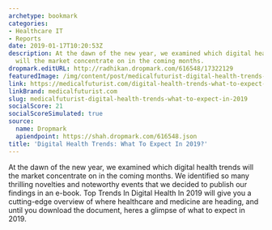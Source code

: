 ```yaml
---
archetype: bookmark
categories:
- Healthcare IT
- Reports
date: 2019-01-17T10:20:53Z
description: At the dawn of the new year, we examined which digital health trends
  will the market concentrate on in the coming months.
dropmark.editURL: http://radhikan.dropmark.com/616548/17322129
featuredImage: /img/content/post/medicalfuturist-digital-health-trends-what-to-expect-in-2019.JPG
link: https://medicalfuturist.com/digital-health-trends-what-to-expect-in-2019
linkBrand: medicalfuturist.com
slug: medicalfuturist-digital-health-trends-what-to-expect-in-2019
socialScore: 21
socialScoreSimulated: true
source:
  name: Dropmark
  apiendpoint: https://shah.dropmark.com/616548.json
title: 'Digital Health Trends: What To Expect In 2019?'
---
```

At the dawn of the new year, we examined which digital health trends will the market concentrate on in the coming months. We identified so many thrilling novelties and noteworthy events that we decided to publish our findings in an e-book. Top Trends In Digital Health In 2019 will give you a cutting-edge overview of where healthcare and medicine are heading, and until you download the document, heres a glimpse of what to expect in 2019.

